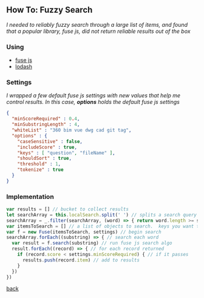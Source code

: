 ## How To: Fuzzy Search
*I needed to reliably fuzzy search through a large list of items, and found that a popular library, fuse js, did not return reliable results out of the box*

### Using
* [fuse js](http://fusejs.io/)
* [lodash](https://lodash.com/docs/4.17.5)

### Settings
*I wrapped a few default fuse js settings with new values that help me control results.  In this case, **options** holds the default fuse js settings*
```json
{
  "minScoreRequired" : 0.4,
  "minSubstringLength" : 4,
  "whiteList" : "360 bim vue dwg cad git tag",
  "options" : {
    "caseSensitive" : false,
    "includeScore" : true,
    "keys" : [ "question", "fileName" ],
    "shouldSort" : true,
    "threshold" : 1,
    "tokenize" : true
  }
}
```

### Implementation
```javascript
var results = [] // bucket to collect results
let searchArray = this.localSearch.split(' ') // splits a search query into seperate words
searchArray = _.filter(searchArray, (word) => { return word.length >= settings.minSubstringLength || settings.whiteList.includes(word) }) // filter search array down to desired words to search
var itemsToSearch = [] // a list of objects to search.  keys you want to search should be defined in settings.keys
var f = new Fuse(itemsToSearch, settings) // begin search
searchArray.forEach((substring) => { // search each word
  var result = f.search(substring) // run fuse js search algo
  result.forEach((record) => { // for each record returned
    if (record.score < settings.minScoreRequired) { // if it passes
      results.push(record.item) // add to results
    }
  })
})
```

[back](../tree/master)
